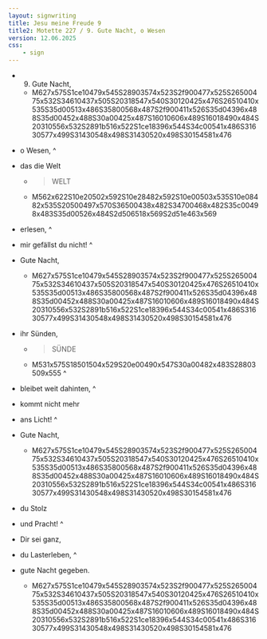 ```yaml
---
layout: signwriting
title: Jesu meine Freude 9
title2: Motette 227 / 9. Gute Nacht, o Wesen
version: 12.06.2025
css:
    - sign
---
```


<!--
https://www.emmaus.de/ingos_texte/bach_jesu_txt.html
https://www.signbank.org/signpuddle2.0/searchword.php
https://www.sutton-signwriting.io/signmaker
-->


- 9. Gute Nacht, 
    + M627x575S1ce10479x545S28903574x523S2f900477x525S26500475x532S34610437x505S20318547x540S30120425x476S26510410x535S35d00513x486S35800568x487S2f900411x526S35d04396x488S35d00452x488S30a00425x487S16010606x489S16018490x484S20310556x532S2891b516x522S1ce18396x544S34c00541x486S31630577x499S31430548x498S31430520x498S30154581x476

- o Wesen,
^
- das die Welt 
    + > WELT
    + M562x622S10e20502x592S10e28482x592S10e00503x535S10e08482x535S20500497x570S36500438x482S34700468x482S35c00498x483S35d00526x484S2d506518x569S2d51e463x569

- erlesen,
^
- mir gefällst du nicht!
^
- Gute Nacht, 
    + M627x575S1ce10479x545S28903574x523S2f900477x525S26500475x532S34610437x505S20318547x540S30120425x476S26510410x535S35d00513x486S35800568x487S2f900411x526S35d04396x488S35d00452x488S30a00425x487S16010606x489S16018490x484S20310556x532S2891b516x522S1ce18396x544S34c00541x486S31630577x499S31430548x498S31430520x498S30154581x476

- ihr Sünden,
    + > SÜNDE
    + M531x575S18501504x529S20e00490x547S30a00482x483S28803509x555
^
- bleibet weit dahinten,
^
- kommt nicht mehr 

- ans Licht!
^
- Gute Nacht, 
    + M627x575S1ce10479x545S28903574x523S2f900477x525S26500475x532S34610437x505S20318547x540S30120425x476S26510410x535S35d00513x486S35800568x487S2f900411x526S35d04396x488S35d00452x488S30a00425x487S16010606x489S16018490x484S20310556x532S2891b516x522S1ce18396x544S34c00541x486S31630577x499S31430548x498S31430520x498S30154581x476

- du Stolz 

- und Pracht!
^
- Dir sei ganz, 

- du Lasterleben,
^
- gute Nacht gegeben.
    + M627x575S1ce10479x545S28903574x523S2f900477x525S26500475x532S34610437x505S20318547x540S30120425x476S26510410x535S35d00513x486S35800568x487S2f900411x526S35d04396x488S35d00452x488S30a00425x487S16010606x489S16018490x484S20310556x532S2891b516x522S1ce18396x544S34c00541x486S31630577x499S31430548x498S31430520x498S30154581x476